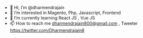 - 👋 Hi, I’m @dharmendrajain
- 👀 I’m interested in Magento, Php, Javascript, Frontend
- 🌱 I’m currently learning React JS , Vue JS
- 📫 How to reach me dharmendrajain800@gmail.com , Tweeter https://twitter.com/Dharmendrajain8
